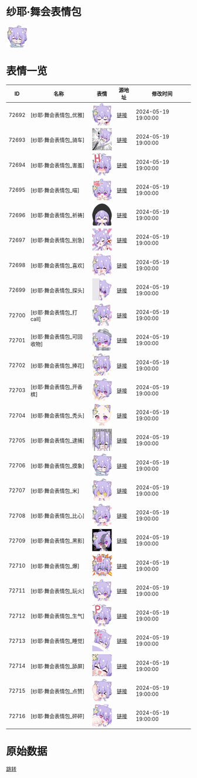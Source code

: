 # 纱耶·舞会表情包

<img src="./cover.png" height="60" alt="cover" />

# 表情一览

|ID|名称|表情|源地址|修改时间|
|----|----|----|----|----|
|72692|[纱耶·舞会表情包_优雅]|<img src="./pic/072692_%5B纱耶·舞会表情包_优雅%5D.png" height="60" alt="优雅"/>|[链接](https://i0.hdslb.com/bfs/garb/97a2c96ee7aecf4bfe4d888805fedfed5d2e21ef.png)|2024-05-19 19:00:00|
|72693|[纱耶·舞会表情包_骑车]|<img src="./pic/072693_%5B纱耶·舞会表情包_骑车%5D.png" height="60" alt="骑车"/>|[链接](https://i0.hdslb.com/bfs/garb/003e785900884cfa726d015c88d972a0b8ac0064.png)|2024-05-19 19:00:00|
|72694|[纱耶·舞会表情包_害羞]|<img src="./pic/072694_%5B纱耶·舞会表情包_害羞%5D.png" height="60" alt="害羞"/>|[链接](https://i0.hdslb.com/bfs/garb/f03b518319ad8ce4f2264cc8c2d74c747fe50d72.png)|2024-05-19 19:00:00|
|72695|[纱耶·舞会表情包_喵]|<img src="./pic/072695_%5B纱耶·舞会表情包_喵%5D.png" height="60" alt="喵"/>|[链接](https://i0.hdslb.com/bfs/garb/92e465a2f1ce5aa20b0231319f6f00584da8f70b.png)|2024-05-19 19:00:00|
|72696|[纱耶·舞会表情包_祈祷]|<img src="./pic/072696_%5B纱耶·舞会表情包_祈祷%5D.png" height="60" alt="祈祷"/>|[链接](https://i0.hdslb.com/bfs/garb/546386109db967c8ebcf64997b8f4ccbcf9908d0.png)|2024-05-19 19:00:00|
|72697|[纱耶·舞会表情包_别急]|<img src="./pic/072697_%5B纱耶·舞会表情包_别急%5D.png" height="60" alt="别急"/>|[链接](https://i0.hdslb.com/bfs/garb/c41d2e63152595ee582a7205fc2686325ab8eb24.png)|2024-05-19 19:00:00|
|72698|[纱耶·舞会表情包_喜欢]|<img src="./pic/072698_%5B纱耶·舞会表情包_喜欢%5D.png" height="60" alt="喜欢"/>|[链接](https://i0.hdslb.com/bfs/garb/646242cc491f5d960db066fc67337b7da5c00d40.png)|2024-05-19 19:00:00|
|72699|[纱耶·舞会表情包_探头]|<img src="./pic/072699_%5B纱耶·舞会表情包_探头%5D.png" height="60" alt="探头"/>|[链接](https://i0.hdslb.com/bfs/garb/957a0ea018cb198e78818af555f43de4b4b9d4ea.png)|2024-05-19 19:00:00|
|72700|[纱耶·舞会表情包_打call]|<img src="./pic/072700_%5B纱耶·舞会表情包_打call%5D.png" height="60" alt="打call"/>|[链接](https://i0.hdslb.com/bfs/garb/ce3ffb2dfe7cfa9fe7f84493eb497bc2204dbebb.png)|2024-05-19 19:00:00|
|72701|[纱耶·舞会表情包_可回收物]|<img src="./pic/072701_%5B纱耶·舞会表情包_可回收物%5D.png" height="60" alt="可回收物"/>|[链接](https://i0.hdslb.com/bfs/garb/4d902d24d7f0f212c657deb041371907a8aa4912.png)|2024-05-19 19:00:00|
|72702|[纱耶·舞会表情包_捧花]|<img src="./pic/072702_%5B纱耶·舞会表情包_捧花%5D.png" height="60" alt="捧花"/>|[链接](https://i0.hdslb.com/bfs/garb/bd9a04c2d24143ebae4cc32013678c43274a2bb3.png)|2024-05-19 19:00:00|
|72703|[纱耶·舞会表情包_开香槟]|<img src="./pic/072703_%5B纱耶·舞会表情包_开香槟%5D.png" height="60" alt="开香槟"/>|[链接](https://i0.hdslb.com/bfs/garb/10a275734425e49cafc2a33aa07c9932ed0dda68.png)|2024-05-19 19:00:00|
|72704|[纱耶·舞会表情包_秃头]|<img src="./pic/072704_%5B纱耶·舞会表情包_秃头%5D.png" height="60" alt="秃头"/>|[链接](https://i0.hdslb.com/bfs/garb/c570786c0f0240e4da6bfbba9ae39d0d45abea50.png)|2024-05-19 19:00:00|
|72705|[纱耶·舞会表情包_逮捕]|<img src="./pic/072705_%5B纱耶·舞会表情包_逮捕%5D.png" height="60" alt="逮捕"/>|[链接](https://i0.hdslb.com/bfs/garb/ff6315f8201188aaa0e2516dce95cbe107b04e73.png)|2024-05-19 19:00:00|
|72706|[纱耶·舞会表情包_摸象]|<img src="./pic/072706_%5B纱耶·舞会表情包_摸象%5D.png" height="60" alt="摸象"/>|[链接](https://i0.hdslb.com/bfs/garb/6d06b7bcbbb6da5134247b75c00c19437296a2dd.png)|2024-05-19 19:00:00|
|72707|[纱耶·舞会表情包_米]|<img src="./pic/072707_%5B纱耶·舞会表情包_米%5D.png" height="60" alt="米"/>|[链接](https://i0.hdslb.com/bfs/garb/a67fa737afcacdd0a6bc258386858764bd04bd03.png)|2024-05-19 19:00:00|
|72708|[纱耶·舞会表情包_比心]|<img src="./pic/072708_%5B纱耶·舞会表情包_比心%5D.png" height="60" alt="比心"/>|[链接](https://i0.hdslb.com/bfs/garb/9ad33bb6ed0294679f2db0cbe70c20655a17f1c1.png)|2024-05-19 19:00:00|
|72709|[纱耶·舞会表情包_黑影]|<img src="./pic/072709_%5B纱耶·舞会表情包_黑影%5D.png" height="60" alt="黑影"/>|[链接](https://i0.hdslb.com/bfs/garb/be273830b860e24fea43378c68aae84784ba83c8.png)|2024-05-19 19:00:00|
|72710|[纱耶·舞会表情包_爆]|<img src="./pic/072710_%5B纱耶·舞会表情包_爆%5D.png" height="60" alt="爆"/>|[链接](https://i0.hdslb.com/bfs/garb/9f7c3c4f2f958dea86c64728ab2d0a48f5aed211.png)|2024-05-19 19:00:00|
|72711|[纱耶·舞会表情包_玩火]|<img src="./pic/072711_%5B纱耶·舞会表情包_玩火%5D.png" height="60" alt="玩火"/>|[链接](https://i0.hdslb.com/bfs/garb/f3f8d81a351a930366046924c59ec512efdcc842.png)|2024-05-19 19:00:00|
|72712|[纱耶·舞会表情包_生气]|<img src="./pic/072712_%5B纱耶·舞会表情包_生气%5D.png" height="60" alt="生气"/>|[链接](https://i0.hdslb.com/bfs/garb/697884a0b923573f0904d0793814c2f712f0e483.png)|2024-05-19 19:00:00|
|72713|[纱耶·舞会表情包_睡觉]|<img src="./pic/072713_%5B纱耶·舞会表情包_睡觉%5D.png" height="60" alt="睡觉"/>|[链接](https://i0.hdslb.com/bfs/garb/380b21fd7d4e01af872ebfedd7d79e4582869e3a.png)|2024-05-19 19:00:00|
|72714|[纱耶·舞会表情包_舔屏]|<img src="./pic/072714_%5B纱耶·舞会表情包_舔屏%5D.png" height="60" alt="舔屏"/>|[链接](https://i0.hdslb.com/bfs/garb/bc92780f0490787d57c9620b297fd68cfc77b48d.png)|2024-05-19 19:00:00|
|72715|[纱耶·舞会表情包_点赞]|<img src="./pic/072715_%5B纱耶·舞会表情包_点赞%5D.png" height="60" alt="点赞"/>|[链接](https://i0.hdslb.com/bfs/garb/e12a13eacccd58252a5383d25d7f80dd730d60bf.png)|2024-05-19 19:00:00|
|72716|[纱耶·舞会表情包_砰砰]|<img src="./pic/072716_%5B纱耶·舞会表情包_砰砰%5D.png" height="60" alt="砰砰"/>|[链接](https://i0.hdslb.com/bfs/garb/416ea22c570a30a13f19288cd3734ccbad1d4955.png)|2024-05-19 19:00:00|

# 原始数据

[跳转](./raw.json)

